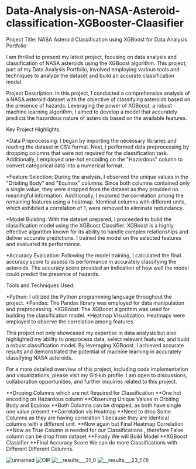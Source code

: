 # Data-Analysis-on-NASA-Asteroid-classification-XGBooster-Claasifier

Project Title: NASA Asteroid Classification using XGBoost for Data Analysis Portfolio

I am thrilled to present my latest project, focusing on data analysis and classification of NASA asteroids using the XGBoost algorithm. This project, part of my Data Analysis Portfolio, involved employing various tools and techniques to analyze the dataset and build an accurate classification model.

Project Description:
In this project, I conducted a comprehensive analysis of a NASA asteroid dataset with the objective of classifying asteroids based on the presence of hazards. Leveraging the power of XGBoost, a robust machine learning algorithm, I aimed to develop a model that accurately predicts the hazardous nature of asteroids based on the available features.

Key Project Highlights:

*Data Preprocessing: I began by importing the necessary libraries and reading the dataset in CSV format. Next, I performed data preprocessing by dropping columns that were not required for the classification task. Additionally, I employed one-hot encoding on the "Hazardous" column to convert categorical data into a numerical format.

*Feature Selection: During the analysis, I observed the unique values in the "Orbiting Body" and "Equinox" columns. Since both columns contained only a single value, they were dropped from the dataset as they provided no meaningful information. Additionally, I explored the correlation among the remaining features using a heatmap. Identical columns with different units, which exhibited a correlation of 1, were removed to eliminate redundancy.

*Model Building: With the dataset prepared, I proceeded to build the classification model using the XGBoost Classifier. XGBoost is a highly effective algorithm known for its ability to handle complex relationships and deliver accurate predictions. I trained the model on the selected features and evaluated its performance.

*Accuracy Evaluation: Following the model training, I calculated the final accuracy score to assess its performance in accurately classifying the asteroids. The accuracy score provided an indication of how well the model could predict the presence of hazards.

Tools and Techniques Used:

*Python: I utilized the Python programming language throughout the project.
*Pandas: The Pandas library was employed for data manipulation and preprocessing.
*XGBoost: The XGBoost algorithm was used for building the classification model.
*Heatmap Visualization: Heatmaps were employed to observe the correlation among features.

This project not only showcased my expertise in data analysis but also highlighted my ability to preprocess data, select relevant features, and build a robust classification model. By leveraging XGBoost, I achieved accurate results and demonstrated the potential of machine learning in accurately classifying NASA asteroids.

For a more detailed overview of this project, including code implementation and visualizations, please visit my GitHub profile. I am open to discussions, collaboration opportunities, and further inquiries related to this project.


**Droping Columns which are not Required for Classification
**One hot encoding on Hazardous column
**Observing Unique Values in Orbiting Body and Equinox
**Both Columns can be dropped, as both have single one value present
**Correlation vis Heatmap
**Need to drop Some Columns as they are having correlation 1 because they are identical columns with a different unit.
**Now again but Final Heatmap Correlation
**Now as True Column is needed for our Classifications , therefore False column can be drop from dataset
**Finally We will Build Model
**XGBoost Classifier
**Final Accuracy Score
We can do more Classifications with Different Different Columns.

![unnamed](https://github.com/HOSHANGI/Data-Analysis-on-NASA-Asteroid-classification-XGBooster-Claasifier-/assets/118753140/d2a2fcbd-bfa9-4a95-a8b5-3a0ba7612bb4)
![OIP](https://github.com/HOSHANGI/Data-Analysis-on-NASA-Asteroid-classification-XGBooster-Claasifier-/assets/118753140/93957d86-05e1-40f9-8182-7c560f6f52eb)
![__results___31_0](https://github.com/HOSHANGI/Data-Analysis-on-NASA-Asteroid-classification-XGBooster-Claasifier-/assets/118753140/7d27d75e-3d96-470a-b5d0-962464945005)
![__results___23_1 (1)](https://github.com/HOSHANGI/Data-Analysis-on-NASA-Asteroid-classification-XGBooster-Claasifier-/assets/118753140/bc967f5c-f334-4d8b-8369-2df0aec78eea)
